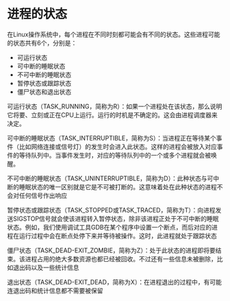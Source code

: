 # 进程的状态

在Linux操作系统中，每个进程在不同时刻都可能会有不同的状态。这些进程可能的状态共有6个，分别是：

* 可运行状态
* 可中断的睡眠状态
* 不可中断的睡眠状态
* 暂停状态或跟踪状态
* 僵尸状态和退出状态


可运行状态（TASK_RUNNING，简称为R）：如果一个进程处在该状态，那么说明它将要、立刻或正在CPU上运行。运行的时机是不确定的。这会由进程调度器来决定。

可中断的睡眠状态（TASK_INTERRUPTIBLE，简称为S）：当进程正在等待某个事件（比如网络连接或信号灯）的发生时会进入此状态。这样的进程会被放入对应事件的等待队列中。当事件发生时，对应的等待队列中的一个或多个进程就会被唤醒。

不可中断的睡眠状态（TASK_UNINTERRUPTIBLE，简称为D）：此种状态与可中断的睡眠状态的唯一区别就是它是不可被打断的。这意味着处在此种状态的进程不会对任何信号作出响应

暂停状态或跟踪状态（TASK_STOPPED或TASK_TRACED，简称为T）：向进程发送SIGSTOP信号就会使该进程转入暂停状态，除非该进程正处于不可中断的睡眠状态。例如，我们使用调试工具GDB在某个程序中设置一个断点，而后对应的进程在运行过程中会在断点处停下来并等待被操作。这时，此进程就处于跟踪状态

僵尸状态（TASK_DEAD-EXIT_ZOMBIE，简称为Z）：处于此状态的进程即将要结束。该进程占用的绝大多数资源也都已经被回收。不过还有一些信息未被删除，比如退出码以及一些统计信息

退出状态（TASK_DEAD-EXIT_DEAD，简称为X）：在进程退出的过程中，有可能连退出码和统计信息都不需要被保留
